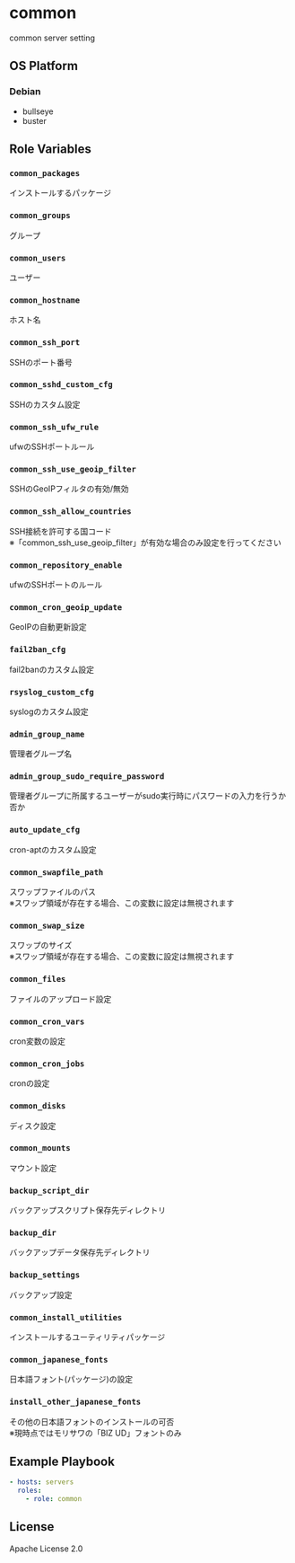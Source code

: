 common
=================

common server setting

OS Platform
-----------------

### Debian

- bullseye
- buster

Role Variables
--------------

### `common_packages`

インストールするパッケージ

### `common_groups`

グループ

### `common_users`

ユーザー

### `common_hostname`

ホスト名

### `common_ssh_port`

SSHのポート番号

### `common_sshd_custom_cfg`

SSHのカスタム設定

### `common_ssh_ufw_rule`

ufwのSSHポートルール

### `common_ssh_use_geoip_filter`

SSHのGeoIPフィルタの有効/無効

### `common_ssh_allow_countries`

SSH接続を許可する国コード  
※「common_ssh_use_geoip_filter」が有効な場合のみ設定を行ってください

### `common_repository_enable`

ufwのSSHポートのルール

### `common_cron_geoip_update`

GeoIPの自動更新設定

### `fail2ban_cfg`

fail2banのカスタム設定

### `rsyslog_custom_cfg`

syslogのカスタム設定

### `admin_group_name`

管理者グループ名

### `admin_group_sudo_require_password`

管理者グループに所属するユーザーがsudo実行時にパスワードの入力を行うか否か

### `auto_update_cfg`

cron-aptのカスタム設定

### `common_swapfile_path`

スワップファイルのパス  
※スワップ領域が存在する場合、この変数に設定は無視されます

### `common_swap_size`

スワップのサイズ  
※スワップ領域が存在する場合、この変数に設定は無視されます

### `common_files`

ファイルのアップロード設定

### `common_cron_vars`

cron変数の設定

### `common_cron_jobs`

cronの設定

### `common_disks`

ディスク設定

### `common_mounts`

マウント設定

### `backup_script_dir`

バックアップスクリプト保存先ディレクトリ

### `backup_dir`

バックアップデータ保存先ディレクトリ

### `backup_settings`

バックアップ設定

### `common_install_utilities`

インストールするユーティリティパッケージ

### `common_japanese_fonts`

日本語フォント(パッケージ)の設定

### `install_other_japanese_fonts`

その他の日本語フォントのインストールの可否  
※現時点ではモリサワの「BIZ UD」フォントのみ

Example Playbook
--------------

```yaml
- hosts: servers
  roles:
    - role: common
```

License
--------------

Apache License 2.0
